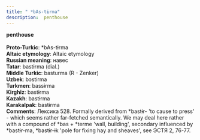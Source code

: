 ```yaml
---
title: " *bAs-tɨrma"
description:  penthouse
---
```

<strong> penthouse</strong><br><br>
<strong>Proto-Turkic</strong>:  *bAs-tɨrma<br>
<strong>Altaic etymology</strong>:  Altaic etymology<br>
<strong>Russian meaning</strong>:  навес<br>
<strong>Tatar</strong>:  bastɨrma (dial.)<br>
<strong>Middle Turkic</strong>:  basturma (R - Zenker)<br>
<strong>Uzbek</strong>:  bɔstirma<br>
<strong>Turkmen</strong>:  bassɨrma<br>
<strong>Kirghiz</strong>:  bastɨrma<br>
<strong>Kazakh</strong>:  bastɨrma<br>
<strong>Karakalpak</strong>:  bastɨrma<br>
<strong>Comments</strong>:  Лексика 528. Formally derived from *bastɨr- 'to cause to press' - which seems rather far-fetched semantically. We may deal here rather with a compound of *bas + *terme 'wall, building', secondary influenced by *bastɨr-ma, *bastɨr-ɨk 'pole for fixing hay and sheaves', see ЭСТЯ 2, 76-77.<br>


